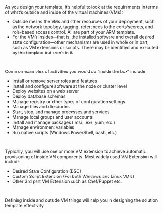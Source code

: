 <font style="segoe ui">
<p>As you  design your template, it&rsquo;s helpful to look at the requirements in terms of  what&rsquo;s outside and inside of the virtual machines (VMs): </p>
<ul>
  <li>Outside  means the VMs and other resources of your deployment, such as the network  topology, tagging, references to the certs/secrets, and role-based access control.  All are part of your ARM template. </li>
  <li>For the  VM&rsquo;s insides&mdash;that is, the installed software and overall desired state  configuration&mdash;other mechanisms are used in whole or in part, such as VM  extensions or scripts. These may be identified and executed by the template but  aren&rsquo;t in it.</li>
</ul><br>
<p>Common  examples of activities you would do &ldquo;inside the box&rdquo; include </p>
<ul>
  <li>Install or remove server roles and features</li>
  <li>Install and configure software at the node or  cluster level</li>
  <li>Deploy websites on a web server</li>
  <li>Deploy database schemas</li>
  <li>Manage registry or other types of  configuration settings</li>
  <li>Manage files and directories</li>
  <li>Start, stop, and manage processes and  services</li>
  <li>Manage local groups and user accounts</li>
  <li>Install and manage packages (.msi, .exe, yum,  etc.)</li>
  <li>Manage environment variables</li>
  <li>Run native scripts (Windows PowerShell, bash,  etc.)</li>
</ul><br>
<p>Typically,  you will use one or more VM extension to achieve automatic  provisioning of inside VM components. Most widely used VM Extension will  include</p>
<ul>
  <li>Desired State Configuration (DSC)</li>
  <li>Custom Script Extension (For both Windows and  Linux VM&rsquo;s)</li>
  <li>Other 3rd part VM Extension such as  Chef/Puppet etc.</li>
</ul><br>
<p>Defining inside and outside VM things will help you in  designing the solution template effectivity.</p></font>
